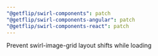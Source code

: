 ```yaml
---
"@getflip/swirl-components": patch
"@getflip/swirl-components-angular": patch
"@getflip/swirl-components-react": patch
---
```


Prevent swirl-image-grid layout shifts while loading
